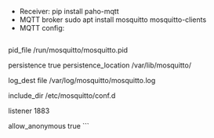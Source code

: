 - Receiver:
pip install paho-mqtt
- MQTT broker
sudo apt install mosquitto mosquitto-clients
- MQTT config:
    ```

pid_file /run/mosquitto/mosquitto.pid

persistence true
persistence_location /var/lib/mosquitto/

log_dest file /var/log/mosquitto/mosquitto.log

include_dir /etc/mosquitto/conf.d

listener 1883

allow_anonymous true
    ```
